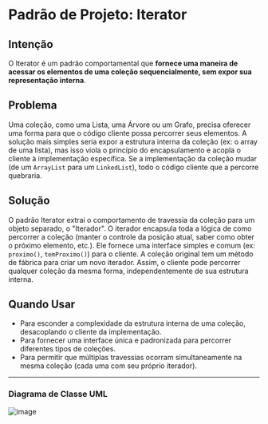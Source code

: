 # Padrão de Projeto: Iterator

## Intenção

O Iterator é um padrão comportamental que **fornece uma maneira de acessar os elementos de uma coleção sequencialmente, sem expor sua representação interna**.

## Problema

Uma coleção, como uma Lista, uma Árvore ou um Grafo, precisa oferecer uma forma para que o código cliente possa percorrer seus elementos. A solução mais simples seria expor a estrutura interna da coleção (ex: o array de uma lista), mas isso viola o princípio do encapsulamento e acopla o cliente à implementação específica. Se a implementação da coleção mudar (de um `ArrayList` para um `LinkedList`), todo o código cliente que a percorre quebraria.

## Solução

O padrão Iterator extrai o comportamento de travessia da coleção para um objeto separado, o "Iterador". O iterador encapsula toda a lógica de como percorrer a coleção (manter o controle da posição atual, saber como obter o próximo elemento, etc.). Ele fornece uma interface simples e comum (ex: `proximo()`, `temProximo()`) para o cliente. A coleção original tem um método de fábrica para criar um novo iterador. Assim, o cliente pode percorrer qualquer coleção da mesma forma, independentemente de sua estrutura interna.

## Quando Usar

* Para esconder a complexidade da estrutura interna de uma coleção, desacoplando o cliente da implementação.
* Para fornecer uma interface única e padronizada para percorrer diferentes tipos de coleções.
* Para permitir que múltiplas travessias ocorram simultaneamente na mesma coleção (cada uma com seu próprio iterador).

---
### Diagrama de Classe UML

![image](https://github.com/user-attachments/assets/865bf42c-5995-4206-b609-ed831730e385)
